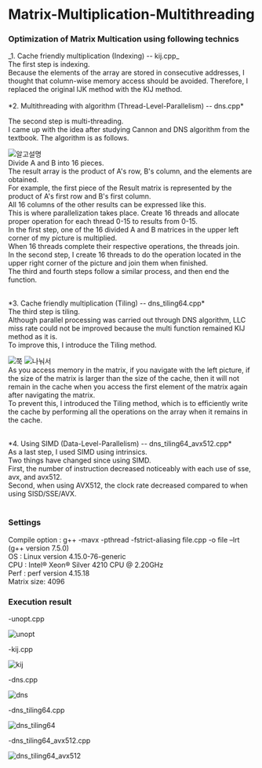 # Matrix-Multiplication-Multithreading

### Optimization of Matrix Multication using following technics
<div>
_1. Cache friendly multiplication (Indexing) -- kij.cpp_ <br>
The first step is indexing. <br>
Because the elements of the array are stored in consecutive addresses, I thought that column-wise memory access should be avoided.
Therefore, I replaced the original IJK method with the KIJ method.
</div>
<br>
<div>
*2. Multithreading with algorithm (Thread-Level-Parallelism) -- dns.cpp* <br>

The second step is multi-threading. <br>
I came up with the idea after studying Cannon and DNS algorithm from the textbook. 
The algorithm is as follows. 

![알고설명](https://user-images.githubusercontent.com/61370901/87932630-c96e3600-cac6-11ea-93f7-43cadc23601a.png)
<br>
Divide A and B into 16 pieces. <br>
The result array is the product of A's row, B's column, and the elements are obtained. <br>
For example, the first piece of the Result matrix is represented by the product of A's first row and B's first column. <br>
All 16 columns of the other results can be expressed like this. <br>
This is where parallelization takes place. Create 16 threads and allocate proper operation for each thread 0-15 to results from 0-15. <br>
In the first step, one of the 16 divided A and B matrices in the upper left corner of my picture is multiplied. <br>
When 16 threads complete their respective operations, the threads join. <br>
In the second step, I create 16 threads to do the operation located in the upper right corner of the picture and join them when finished. <br>
The third and fourth steps follow a similar process, and then end the function.<br>
</div>
<br>
<div>
*3. Cache friendly multiplication (Tiling) -- dns_tiling64.cpp* <br>
The third step is tiling. <br>
Although parallel processing was carried out through DNS algorithm, LLC miss rate could not be improved because the multi function remained KIJ method as it is.<br>
To improve this, I introduce the Tiling method. <br>
  
![쭉](https://user-images.githubusercontent.com/61370901/87933085-911b2780-cac7-11ea-9d8f-93000d23bb85.png) 
![나눠서](https://user-images.githubusercontent.com/61370901/87933082-8fe9fa80-cac7-11ea-9dc1-2ede8fbeb632.png)
<br>
As you access memory in the matrix, if you navigate with the left picture, if the size of the matrix is larger than the size of the cache, then it will not remain in the cache when you access the first element of the matrix again after navigating the matrix.<br>
To prevent this, I introduced the Tiling method, which is to efficiently write the cache by performing all the operations on the array when it remains in the cache.
<br>
</div>
<br>
<div>
*4. Using SIMD (Data-Level-Parallelism) -- dns_tiling64_avx512.cpp* <br>
As a last step, I used SIMD using intrinsics.<br>
Two things have changed since using SIMD.<br>
First, the number of instruction decreased noticeably with each use of sse, avx, and avx512.<br>
Second, when using AVX512, the clock rate decreased compared to when using SISD/SSE/AVX.<br>
</div>
<br>

### Settings
Compile option : g++ -mavx -pthread -fstrict-aliasing file.cpp -o file –lrt (g++ version 7.5.0) <br>
OS : Linux version 4.15.0-76-generic <br>
CPU : Intel® Xeon® Silver  4210 CPU @ 2.20GHz <br>
Perf : perf version 4.15.18 <br>
Matrix size: 4096 <br>

### Execution result
-unopt.cpp

![unopt](https://user-images.githubusercontent.com/61370901/87638412-b2ee7480-c77e-11ea-89db-b6428def3659.png)

-kij.cpp

![kij](https://user-images.githubusercontent.com/61370901/87638524-e29d7c80-c77e-11ea-9f41-3eb00addb445.png)

-dns.cpp

![dns](https://user-images.githubusercontent.com/61370901/87638537-ea5d2100-c77e-11ea-92be-0f9ad0552765.png)

-dns_tiling64.cpp

![dns_tiling64](https://user-images.githubusercontent.com/61370901/87638543-ecbf7b00-c77e-11ea-90e0-299d5316afa9.png)

-dns_tiling64_avx512.cpp

![dns_tiling64_avx512](https://user-images.githubusercontent.com/61370901/87638546-ee893e80-c77e-11ea-9d7b-b8439b795dd8.png)
